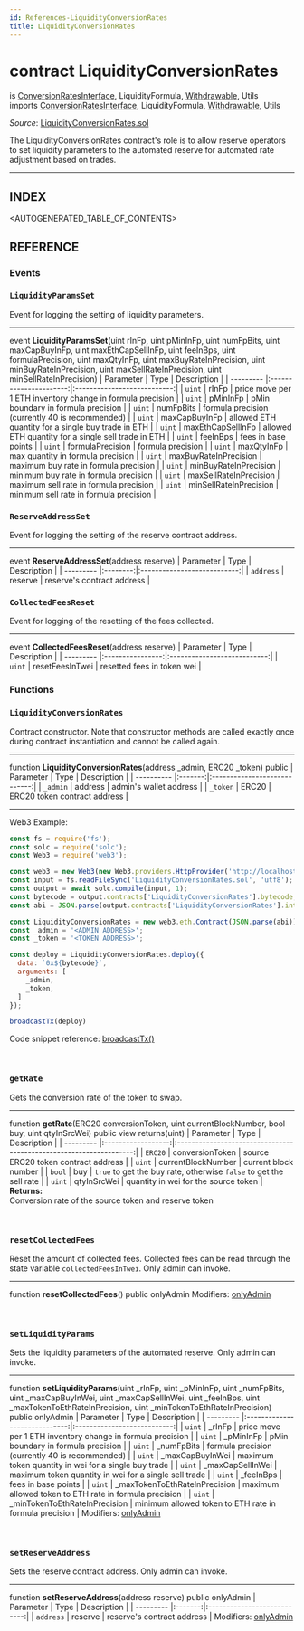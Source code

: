 ```yaml
---
id: References-LiquidityConversionRates
title: LiquidityConversionRates
---
```

# contract LiquidityConversionRates
is [ConversionRatesInterface](api-conversionratesinterface.md), LiquidityFormula, [Withdrawable](api-withdrawable.md), Utils\
imports [ConversionRatesInterface](api-conversionratesinterface.md), LiquidityFormula, [Withdrawable](api-withdrawable.md), Utils

*Source*: [LiquidityConversionRates.sol](https://github.com/KyberNetwork/smart-contracts/blob/master/contracts/LiquidityConversionRates.sol)

The LiquidityConversionRates contract's role is to allow reserve operators to set liquidity parameters to the automated reserve for automated rate adjustment based on trades.
___

## INDEX

<AUTOGENERATED_TABLE_OF_CONTENTS>

## REFERENCE

### Events

### `LiquidityParamsSet`
Event for logging the setting of liquidity parameters.
___
event __LiquidityParamsSet__(uint rInFp, uint pMinInFp, uint numFpBits, uint maxCapBuyInFp, uint maxEthCapSellInFp, uint feeInBps, uint formulaPrecision, uint maxQtyInFp, uint maxBuyRateInPrecision, uint minBuyRateInPrecision, uint maxSellRateInPrecision, uint minSellRateInPrecision)
| Parameter | Type                   | Description                 |
| --------- |:----------------------:|:---------------------------:|
| `uint`    | rInFp                  | price move per 1 ETH inventory change in formula precision |
| `uint`    | pMinInFp               | pMin boundary in formula precision                         |
| `uint`    | numFpBits              | formula precision (currently 40 is recommended)            |
| `uint`    | maxCapBuyInFp          | allowed ETH quantity for a single buy trade in ETH         |
| `uint`    | maxEthCapSellInFp      | allowed ETH quantity for a single sell trade in ETH        |
| `uint`    | feeInBps               | fees in base points                                        |
| `uint`    | formulaPrecision       | formula precision                                          |
| `uint`    | maxQtyInFp             | max quantity in formula precision                          |
| `uint`    | maxBuyRateInPrecision  | maximum buy rate in formula precision                      |
| `uint`    | minBuyRateInPrecision  | minimum buy rate in formula precision                      |
| `uint`    | maxSellRateInPrecision | maximum sell rate in formula precision                     |
| `uint`    | minSellRateInPrecision | minimum sell rate in formula precision                     |
<br />

### `ReserveAddressSet`
Event for logging the setting of the reserve contract address.
___
event __ReserveAddressSet__(address reserve)
| Parameter | Type     | Description                 |
| --------- |:--------:|:---------------------------:|
| `address` | reserve  | reserve's contract address  |
<br />

### `CollectedFeesReset`
Event for logging of the resetting of the fees collected.
___
event __CollectedFeesReset__(address reserve)
| Parameter | Type             | Description                 |
| --------- |:----------------:|:---------------------------:|
| `uint`    | resetFeesInTwei  | resetted fees in token wei  |
<br />

### Functions

### `LiquidityConversionRates`
Contract constructor. Note that constructor methods are called exactly once during contract instantiation and cannot be called again.
___
function __LiquidityConversionRates__(address \_admin, ERC20 \_token) public
| Parameter  | Type    | Description                  |
| ---------- |:-------:|:----------------------------:|
| `_admin`   | address | admin's wallet address       |
| `_token`   | ERC20   | ERC20 token contract address |
___
Web3 Example:
```js
const fs = require('fs');
const solc = require('solc');
const Web3 = require('web3');

const web3 = new Web3(new Web3.providers.HttpProvider('http://localhost:8545'));
const input = fs.readFileSync('LiquidityConversionRates.sol', 'utf8');
const output = await solc.compile(input, 1);
const bytecode = output.contracts['LiquidityConversionRates'].bytecode;
const abi = JSON.parse(output.contracts['LiquidityConversionRates'].interface);

const LiquidityConversionRates = new web3.eth.Contract(JSON.parse(abi));
const _admin = '<ADMIN ADDRESS>';
const _token = '<TOKEN ADDRESS>';

const deploy = LiquidityConversionRates.deploy({
  data: `0x${bytecode}`,
  arguments: [
    _admin,
    _token,
  ]
});

broadcastTx(deploy)
```
Code snippet reference: [broadcastTx()](appendix-codes.md#broadcasting-tx)

<br />

### `getRate`
Gets the conversion rate of the token to swap.
___
function __getRate__(ERC20 conversionToken, uint currentBlockNumber, bool buy, uint qtyInSrcWei) public view returns(uint)
| Parameter | Type               | Description                                                        |
| --------- |:------------------:|:------------------------------------------------------------------:|
| `ERC20`   | conversionToken    | source ERC20 token contract address                                |
| `uint`    | currentBlockNumber | current block number                                               |
| `bool`    | buy                | `true` to get the buy rate, otherwise `false` to get the sell rate |
| `uint`    | qtyInSrcWei        | quantity in wei for the source token                               |
**Returns:**\
Conversion rate of the source token and reserve token

<br />

### `resetCollectedFees`
Reset the amount of collected fees. Collected fees can be read through the state variable `collectedFeesInTwei`. Only admin can invoke.
___
function __resetCollectedFees__() public onlyAdmin
Modifiers: [onlyAdmin](api-permissiongroups.md#onlyadmin)

<br />

### `setLiquidityParams`
Sets the liquidity parameters of the automated reserve. Only admin can invoke.
___
function __setLiquidityParams__(uint \_rInFp, uint \_pMinInFp, uint \_numFpBits, uint \_maxCapBuyInWei, uint \_maxCapSellInWei, uint \_feeInBps, uint \_maxTokenToEthRateInPrecision, uint \_minTokenToEthRateInPrecision) public onlyAdmin
| Parameter | Type                          | Description                 |
| --------- |:-----------------------------:|:---------------------------:|
| `uint`    | _rInFp                        | price move per 1 ETH inventory change in formula precision  |
| `uint`    | _pMinInFp                     | pMin boundary in formula precision                          |
| `uint`    | _numFpBits                    | formula precision (currently 40 is recommended)             |
| `uint`    | _maxCapBuyInWei               | maximum token quantity in wei for a single buy trade        |
| `uint`    | _maxCapSellInWei              | maximum token quantity in wei for a single sell trade       |
| `uint`    | _feeInBps                     | fees in base points                                         |
| `uint`    | _maxTokenToEthRateInPrecision | maximum allowed token to ETH rate in formula precision      |
| `uint`    | _minTokenToEthRateInPrecision | minimum allowed token to ETH rate in formula precision      |
Modifiers: [onlyAdmin](api-permissiongroups.md#onlyadmin)

<br />

### `setReserveAddress`
Sets the reserve contract address. Only admin can invoke.
___
function __setReserveAddress__(address reserve) public onlyAdmin
| Parameter | Type    | Description                 |
| --------- |:-------:|:---------------------------:|
| `address` | reserve | reserve's contract address  |
Modifiers: [onlyAdmin](api-permissiongroups.md#onlyadmin)